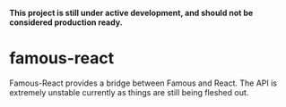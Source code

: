 __This project is still under active development, and should not be considered production ready.__

famous-react
============

Famous-React provides a bridge between Famous and React. The API is extremely unstable currently as things are still being fleshed out.